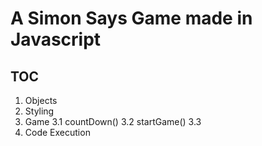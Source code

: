 # A Simon Says Game made in Javascript

## TOC

1. Objects
2. Styling
3. Game
    3.1 countDown()
    3.2 startGame()
    3.3 
4. Code Execution